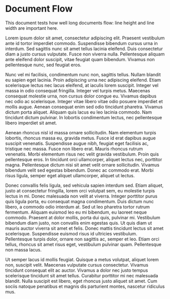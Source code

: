 Document Flow
=============

This document tests how well long documents flow: line height and line width are
important here.

Lorem ipsum dolor sit amet, consectetur adipiscing elit. Praesent vestibulum
ante id tortor imperdiet commodo. Suspendisse bibendum cursus urna in interdum.
Sed sagittis nunc sit amet tellus lacinia eleifend. Duis consectetur diam a
justo cursus vulputate. Fusce non viverra nulla. Pellentesque aliquam ante
eleifend dolor suscipit, vitae feugiat quam bibendum. Vivamus non pellentesque
nunc, sed feugiat eros.

Nunc vel mi facilisis, condimentum nunc non, sagittis tellus. Nullam blandit eu
sapien eget lacinia. Proin adipiscing urna nec adipiscing eleifend. Etiam
scelerisque lectus nec lacus eleifend, at iaculis lorem suscipit. Integer vel
massa in odio consequat fringilla. Integer vel turpis metus. Maecenas consequat
molestie urna, non cursus dolor congue eu. Vivamus dapibus nec odio ac
scelerisque. Integer vitae libero vitae odio posuere imperdiet et mollis augue.
Aenean consequat enim sed odio tincidunt pharetra. Vivamus dictum porta aliquet.
Aliquam quis lacus eu leo lacinia commodo. Nam tincidunt dictum pulvinar. In
lobortis condimentum lectus, nec pellentesque libero imperdiet sit amet.

Aenean rhoncus nisl id massa ornare sollicitudin. Nam elementum turpis lobortis,
rhoncus massa eu, gravida metus. Fusce id erat dapibus augue suscipit venenatis.
Suspendisse augue nibh, feugiat eget facilisis ac, tristique nec massa. Fusce
non libero erat. Mauris rhoncus rutrum venenatis. Morbi elementum risus nec
velit gravida vestibulum. Proin quis pellentesque eros. In tincidunt orci
ullamcorper, aliquet lectus nec, porttitor magna. Pellentesque dictum nisi sit
amet velit ornare sollicitudin. Vivamus bibendum velit sed egestas bibendum.
Donec ac commodo erat. Morbi risus ligula, semper eget aliquet ullamcorper,
aliquet ut lectus.

Donec convallis felis ligula, sed vehicula sapien interdum sed. Etiam aliquet,
justo at consectetur fringilla, lorem orci volutpat sem, eu molestie turpis
lectus in mi. Donec malesuada non velit at viverra. Integer porttitor purus quis
ligula porta, eu consequat magna condimentum. Duis dictum nunc libero, a commodo
odio interdum at. Sed ut leo pharetra tortor rutrum fermentum. Aliquam euismod
leo eu mi bibendum, eu laoreet neque commodo. Praesent at dolor mollis, porta
dui quis, pulvinar mi. Vestibulum bibendum diam justo, non convallis enim
egestas quis. Ut quis diam ut mauris auctor viverra sit amet et felis. Donec
mattis tincidunt lectus sit amet scelerisque. Suspendisse euismod risus id
ultricies vestibulum. Pellentesque turpis dolor, ornare non sagittis ac, semper
et leo. Etiam orci tellus, rhoncus sit amet risus eget, vestibulum pulvinar
quam. Pellentesque non massa lacus.

Ut semper lacus id mollis feugiat. Quisque a metus volutpat, aliquet lorem non,
suscipit velit. Maecenas vulputate cursus consectetur. Vivamus tincidunt
consequat elit ac auctor. Vivamus a dolor nec justo tempus scelerisque tincidunt
sit amet tellus. Curabitur porttitor mi nec malesuada blandit. Nulla suscipit
est libero, eget rhoncus justo aliquet sit amet. Cum sociis natoque penatibus et
magnis dis parturient montes, nascetur ridiculus mus.
